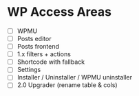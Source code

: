 WP Access Areas
===============

 - [ ] WPMU
 - [ ] Posts editor
 - [ ] Posts frontend
 - [ ] 1.x filters + actions
 - [ ] Shortcode with fallback
 - [ ] Settings
 - [ ] Installer / Uninstaller / WPMU uninstaller
 - [ ] 2.0 Upgrader (rename table & cols)
